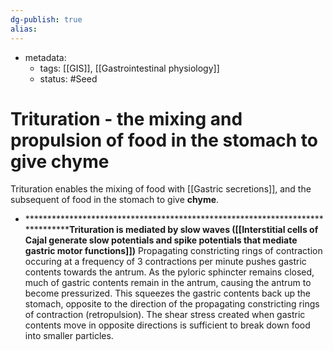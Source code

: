 ```yaml
---
dg-publish: true
alias:
---
```

- metadata:
	- tags: [[GIS]], [[Gastrointestinal physiology]]
	- status: #Seed 
# Trituration - the mixing and propulsion of food in the stomach to give chyme
Trituration enables the mixing of food with [[Gastric secretions]], and the subsequent of food in the stomach to give **chyme**.

- ********************************************************************************Trituration is mediated by slow waves ([[Interstitial cells of Cajal generate slow potentials and spike potentials that mediate gastric motor functions]])**
    Propagating constricting rings of contraction occuring at a frequency of 3 contractions per minute pushes gastric contents towards the antrum.
    As the pyloric sphincter remains closed, much of gastric contents remain in the antrum, causing the antrum to become pressurized. This squeezes the gastric contents back up the stomach, opposite to the direction of the propagating constricting rings of contraction (retropulsion).
    The shear stress created when gastric contents move in opposite directions is sufficient to break down food into smaller particles.